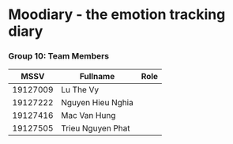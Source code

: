 # Moodiary - the emotion tracking diary

### Group 10: Team Members

| MSSV     | Fullname            | Role                         |
|--------------|---------------------|------------------------------ |
| 19127009 | Lu The Vy ||
| 19127222 | Nguyen Hieu Nghia ||
| 19127416 | Mac Van Hung ||
| 19127505 | Trieu Nguyen Phat ||

